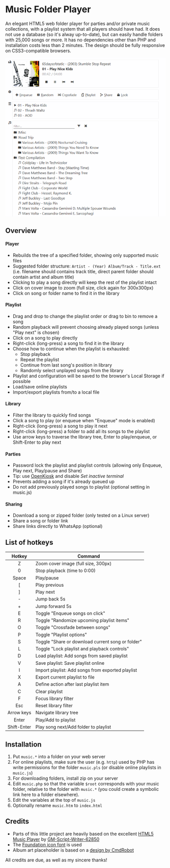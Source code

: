 # Music Folder Player
An elegant HTML5 web folder player for parties and/or private music collections, with a playlist system that all players should have had. It does not use a database (so it's alway up-to-date), but can easily handle folders with 25,000 songs or more. It has no dependencies other than PHP and installation costs less than 2 minutes. The design should be fully responsive on CSS3-compatible browsers.

![Screenshot](SCREENSHOT.png)

## Overview
#### Player
- Rebuilds the tree of a specified folder, showing only supported music files
- Suggested folder structure: `Artist - (Year) Album/Track - Title.ext` (i.e. filename should contains track title, direct parent folder should contain artist and album title)
- Clicking to play a song directly will keep the rest of the playlist intact
- Click on cover image to zoom (full size, click again for 300x300px)
- Click on song or folder name to find it in the library
#### Playlist
- Drag and drop to change the playlist order or drag to bin to remove a song
- Random playback will prevent choosing already played songs (unless "Play next" is chosen)
- Click on a song to play directly
- Right-click (long-press) a song to find it in the library
- Choose how to continue when the playlist is exhausted:
	- Stop playback
	- Repeat the playlist
	- Continue from last song's position in library
	- Randomly select unplayed songs from the library
- Playlist and configuration will be saved to the browser's Local Storage if possible
- Load/save online playlists
- Import/export playlists from/to a local file
#### Library
- Filter the library to quickly find songs
- Click a song to play (or enqueue when "Enqueue" mode is enabled)
- Right-click (long-press) a song to play it next
- Right-click (long-press) a folder to add all its songs to the playlist
- Use arrow keys to traverse the library tree, Enter to play/enqueue, or Shift-Enter to play next
#### Parties
- Password lock the playlist and playlist controls (allowing only Enqueue, Play next, Play/pause and Share)
- Tip: use [OpenKiosk](http://openkiosk.mozdevgroup.com) and disable _Set inactive terminal_
- Prevents adding a song if it's already queued up
- Do not add previously played songs to playlist (optional setting in music.js)
#### Sharing
- Download a song or zipped folder (only tested on a Linux server)
- Share a song or folder link
- Share links directly to WhatsApp (optional)

## List of hotkeys
Hotkey | Command
:---: |---
Z | Zoom cover image (full size, 300px)
0 | Stop playback (time to 0:00)
Space | Play/pause
\[ | Play previous
\] | Play next
\- | Jump back 5s
\+ | Jump forward 5s
E | Toggle "Enqueue songs on click"
R | Toggle "Randomize upcoming playlist items"
O | Toggle "Crossfade between songs"
P | Toggle "Playlist options"
S | Toggle "Share or download current song or folder"
L | Toggle "Lock playlist and playback controls"
D | Load playlist: Add songs from saved playlist
V | Save playlist: Save playlist online
I | Import playlist: Add songs from exported playlist
X | Export current playlist to file
A | Define action after last playlist item
C | Clear playlist
F | Focus library filter
Esc | Reset library filter
Arrow keys | Navigate library tree
Enter | Play/Add to playlist
Shift-Enter | Play song next/Add folder to playlist

## Installation
1. Put `music.*` into a folder on your web server
2. For online playlists, make sure the user (e.g. `http`) used by PHP has write permissions for the folder `music.pls` (or disable online playlists in `music.js`)
3. For downloading folders, install zip on your server
4. Edit `music.php` so that the variable `$root` corresponds with your music folder, relative to the folder with `music.*` (you could create a symbolic link here to a folder elsewhere).
5. Edit the variables at the top of `music.js`
6. Optionally rename `music.htm` to `index.html`

## Credits
- Parts of this little project are heavily based on the excellent [HTML5 Music Player](https://github.com/GM-Script-Writer-62850/HTML5-Music-Player) by [GM-Script-Writer-62850](https://github.com/GM-Script-Writer-62850)
- The [Foundation icon font](https://zurb.com/playground/foundation-icon-fonts-3) is used
- Album art placeholder is based on a [design by CmdRobot](http://fav.me/d7kpm65)

All credits are due, as well as my sincere thanks!